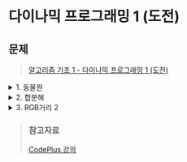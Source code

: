 # 다이나믹 프로그래밍 1 (도전)
## 문제
> [알고리즘 기초 1 - 다이나믹 프로그래밍 1 (도전)](https://www.acmicpc.net/workbook/view/3961)

<details>
<summary>1. 동물원</summary>
<div markdown='1'>

- 가로로 두 칸, 세로로 N칸인 동물원이 있다.
- 가로, 세로로 붙어 있게 배치하면 안된다.
- D[i] = 세로 크기가 i인 동물원을 채우는 방법의 수, 단 i번째 줄에는 동물이 있어야 한다.
- i번째 줄의 이전에 동물이 있는 줄은 어디일까? -> 알 수 없음
    + i-1번째 줄일 수도 있고, i-2일 수도 있고, ... , 2, 1일 수도 있다.
    + i-1 번째 줄은 한 가지
    + 1번째 부터 i-2번째 줄은 두가지 씩 가능하다.
- D[i-1]  + 2 X (D[i-2] + ... + D[1])
- 이 방법을 이용해서 구현하면 O(N^2)에 해결할 수 있다.
    + S[i] = D[0] + ... + D[i]를 저장하면 `D[i] = D[i-1] + 2 X S[i-2]`로 구현

```java
import java.io.*;

public class Main {
    public static void main(String[] args) throws Exception {
        BufferedReader br = new BufferedReader(new InputStreamReader(System.in));
        int n = Integer.parseInt(br.readLine());
        int[] d = new int[n+1];
        int[] s = new int[n+1];
        d[0] = 1;
        s[0] = 1;
        d[1] = 2;
        s[1] = d[0]+ d[1];
        for(int i=2;i<=n;i++){
            d[i] = (d[i-1]+ 2*s[i-2])%9901;
            s[i] = (s[i-1]+d[i])%9901;
        }
        System.out.println(s[n]);
    }
}
```
</div>
</details>

<details>
<summary>2. 합분해</summary>
<div markdown='1'>

- 0부터 N까지의 정수 K개를 더해서 그 합이 N이 되는 경우의 수
- D[K][N] = 0부터 N까지의 정수 K개를 더해서 그 합이 N이 되는 경우의 수
- D[K][N] = SUM D[K-1][N-L] (0 <= L <= N)
- D[K][N] = SUM D[K-1][N-L] (0 <= N-L <= N)
- D[K][N] = SUM D[K-1][L] (0 <= L <= N)
- D[K][N-1] = D[K-1][0] + D[K-1][1] + ... + D[K-1][N-1] (0 <= L <= N)
    + D[K][N] = `D[K-1][0] + D[K-1][1] + ... + D[K-1][N-1]` + D[K-1][N]
    + D[K][N-1] = `D[K-1][0] + D[K-1][1] + ... + D[K-1][N-1]` 
```java
import java.io.*;
import java.util.*;

public class Main {
    public static void main(String[] args) throws Exception {
        BufferedReader br = new BufferedReader(new InputStreamReader(System.in));
        StringTokenizer stk = new StringTokenizer(br.readLine());
        int n = Integer.parseInt(stk.nextToken());
        int k = Integer.parseInt(stk.nextToken());
        long[][] d = new long[201][201];
        d[0][0] = 1;
        for (int i = 1; i <= k; i++) {
            for (int j = 0; j <= n ; j++) {
                d[i][j] = d[i-1][j];
                if(j-1 >=0){
                    d[i][j] += d[i][j-1];
                }
                d[i][j] %= 1000000000;
            }
        }
        System.out.println(d[k][n]);
    }
}
```
</div>
</details>

<details>
<summary>3. RGB거리 2</summary>
<div markdown='1'>

- RGB 거리에 사는 사람들은 집을 빨강, 초록, 파랑중에 하나로 칠하려고 한다.
- 또한, 그들은 모든 이웃은 같은 색으로 칠할 수 없다는 규칙도 정했다.
- 집 i의 이웃은 집 i-1과 집 i+1이고, 첫 집과 마지막 집도 이웃이다.
- 처음 집과 마지막 집은 이웃이 아니다.
- 각 집을 빨강으로 칠할 때 드는 비용, 초록으로 칠할 때 드는 비용, 파랑으로 드는 비용이 주어질 때, 모든 집을 칠하는 비용의 최솟값을 구하는 문제
- 1번집과 N번 집이 같은 색이 되지 않아야 한다.
- 1번 집과 N번 집의 색은 다음 6가지가 가능하다.
    + 빨강, 초록
    + 빨강, 파랑
    + 초록, 빨강
    + 초록, 파랑
    + 파랑, 빨강
    + 파랑, 초록
- 1번 집의 색을 빨강으로 고정하고 답을 구한다면, 다음 6가지 중 2가지를 구할 수 있다.
- 즉, 1번 집의 색상을 미리 정해놓은 다음 다이나믹을 3번 수행해서 정답을 구할 수 있다.
1. 
```java
import java.io.*;
import java.util.*;

public class Main {
    public static void main(String[] args) throws Exception {
        BufferedReader br = new BufferedReader(new InputStreamReader(System.in));
        int n = Integer.parseInt(br.readLine());
        int[][] ary = new int[n+1][3];
        int[][][] dp = new int[3][n+1][3];

        for(int i=1;i<=n;i++){
            StringTokenizer stk = new StringTokenizer(br.readLine());
            for(int j=0;j<3;j++){
                ary[i][j] = Integer.parseInt(stk.nextToken());
            }
        }
        int result = Integer.MAX_VALUE;
        for(int i=0;i<3;i++){
            for(int j=0;j<3;j++){
                if(j==i){
                    dp[i][1][j] = ary[1][j];
                }
                else{
                    dp[i][1][j] = 10000;
                }
            }
            for(int j=2;j<=n;j++){
                dp[i][j][0] = ary[j][0]+ Math.min(dp[i][j-1][2],dp[i][j-1][1]);
                dp[i][j][1] = ary[j][1]+ Math.min(dp[i][j-1][2],dp[i][j-1][0]);
                dp[i][j][2] = ary[j][2]+ Math.min(dp[i][j-1][0],dp[i][j-1][1]);
            }
            for(int j=0;j<3;j++){
                if(j!=i){
                    result = Math.min(result,dp[i][n][j]);
                }
            }
        }
        System.out.println(result);
    }
}
```
2. 
```java
import java.io.*;
import java.util.*;

public class Main {
    public static void main(String[] args) throws Exception {
        BufferedReader br = new BufferedReader(new InputStreamReader(System.in));
        int n = Integer.parseInt(br.readLine());
        int[][] ary = new int[n+1][3];
        int[][] dp = new int[n+1][3];

        for(int i=1;i<=n;i++){
            StringTokenizer stk = new StringTokenizer(br.readLine());
            for(int j=0;j<3;j++){
                ary[i][j] = Integer.parseInt(stk.nextToken());
            }
        }
        int result = Integer.MAX_VALUE;
        for(int k=0;k<3;k++){
            for(int j=0;j<3;j++){
                if(j==k){
                    dp[1][j] = ary[1][j];
                }else{
                    dp[1][j] = 1000*1000+1;
                }
            }
           for(int i=2;i<=n;i++){
               dp[i][0] = Math.min(dp[i-1][1],dp[i-1][2])+ary[i][0];
               dp[i][1] = Math.min(dp[i-1][0],dp[i-1][2])+ary[i][1];
               dp[i][2] = Math.min(dp[i-1][1],dp[i-1][0])+ary[i][2];
           }
           for(int j=0;j<=2;j++){
               if(j==k) continue;
               result = Math.min(result,dp[n][j]);
           }
        }
        System.out.println(result);
    }
}
```
</div>
</details>

> ### 참고자료
> [CodePlus 강의](https://code.plus/course/41)  